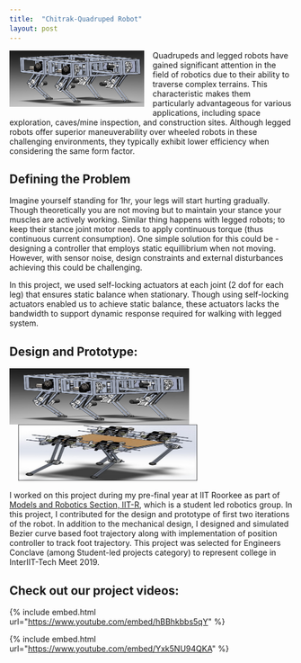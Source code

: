 ```yaml
---
title:  "Chitrak-Quadruped Robot"
layout: post
---
```


<img align="left" width="240" height="100" src="/assets/Chitrak_Iteration_1.png" style="padding-right: 15px; padding-bottom: 15px;">
Quadrupeds and legged robots have gained significant attention in the field of robotics due to their ability to traverse complex terrains. This characteristic makes them particularly advantageous for various applications, including space exploration, caves/mine inspection, and construction sites. Although legged robots offer superior maneuverability over wheeled robots in these challenging environments, they typically exhibit lower efficiency when considering the same form factor. 


## Defining the Problem
Imagine yourself standing for 1hr, your legs will start hurting gradually. Though theoretically you are not moving but to maintain your stance your muscles are actively working. Similar thing happens with legged robots; to keep their stance joint motor needs to apply continuous torque (thus continuous current consumption). One simple solution for this could be - designing a controller that employs static equillibrium when not moving. However, with sensor noise, design constraints and external disturbances achieving this could be challenging.

In this project, we used self-locking actuators at each joint (2 dof for each leg) that ensures static balance when stationary. Though using self-locking actuators enabled us to achieve static balance, these actuators lacks the bandwidth to support dynamic response required for walking with legged system.

## Design and Prototype:
<img align="left" width="320px" height="100px" src="/assets/Chitrak_Iteration_1.png" style="padding-right: 15px;">

<img width="320px" height="100px" src="/assets/Chitrak_Iteration_2.png" style="padding-left: 15px;">

I worked on this project during my pre-final year at IIT Roorkee as part of [Models and Robotics Section, IIT-R](https://mars.iitr.ac.in/), which is a student led robotics group. In this project, I contributed for the design and prototype of first two iterations of the robot. In addition to the mechanical design, I designed and simulated Bezier curve based foot trajectory along with implementation of position controller to track foot trajectory. This project was selected for Engineers Conclave (among Student-led projects category) to represent college in InterIIT-Tech Meet 2019.

## Check out our project videos:

{% include embed.html url="https://www.youtube.com/embed/hBBhkbbs5qY" %}

{% include embed.html url="https://www.youtube.com/embed/Yxk5NU94QKA" %}

